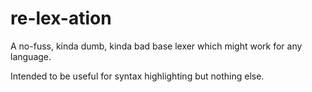 # re-lex-ation

A no-fuss, kinda dumb, kinda bad base lexer which might work for any language.

Intended to be useful for syntax highlighting but nothing else.
